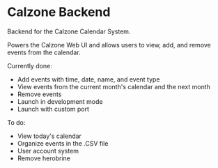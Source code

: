 # Calzone Backend
Backend for the Calzone Calendar System.

Powers the Calzone Web UI and allows users to view, add, and remove events from the calendar.

Currently done:
- Add events with time, date, name, and event type
- View events from the current month's calendar and the next month
- Remove events
- Launch in development mode
- Launch with custom port

To do:
- View today's calendar
- Organize events in the .CSV file
- User account system
- Remove herobrine
